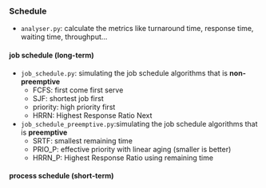 ### Schedule

+ `analyser.py`: calculate the metrics like turnaround time, response time, waiting time, throughput...

#### job schedule (long-term)
+ `job_schedule.py`: simulating the job schedule algorithms that is **non-preemptive**
  + FCFS: first come first serve
  + SJF: shortest job first
  + priority: high priority first
  + HRRN: Highest Response Ratio Next
+ `job_schedule_preemptive.py`:simulating the job schedule algorithms that is **preemptive**
  + SRTF: smallest remaining time
  + PRIO_P: effective priority with linear aging (smaller is better)
  + HRRN_P: Highest Response Ratio using remaining time

#### process schedule (short-term)